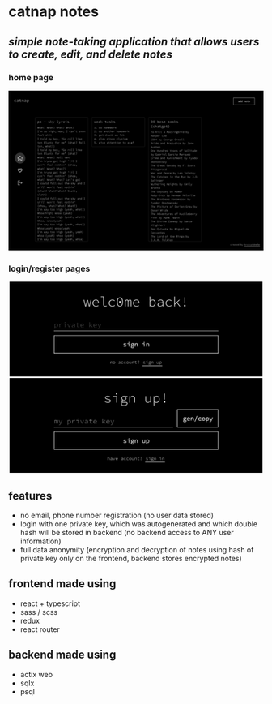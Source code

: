 # catnap notes

## _simple note-taking application that allows users to create, edit, and delete notes_

### home page
<img src='https://github.com/krulsaidme0w/catnap-notes/blob/dev/frontend/src/assets/images/home.png?raw=true' width='1000'>

### login/register pages
<p align="middle">
  <img src='https://github.com/krulsaidme0w/catnap-notes/blob/dev/frontend/src/assets/images/login.png?raw=true' width='500'>
  <img src='https://github.com/krulsaidme0w/catnap-notes/blob/dev/frontend/src/assets/images/register.png?raw=true' width='500'>
</p>

## features
- no email, phone number registration (no user data stored)
- login with one private key, which was autogenerated and which double hash will be stored in backend (no backend access to ANY user information)
- full data anonymity (encryption and decryption of notes using hash of private key only on the frontend, backend stores encrypted notes)

## frontend made using
- react + typescript
- sass / scss
- redux
- react router

## backend made using
- actix web
- sqlx
- psql
